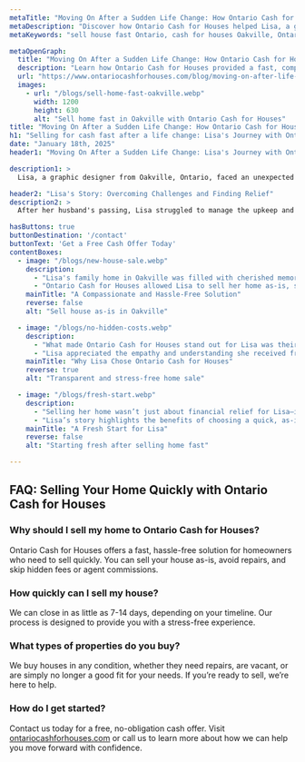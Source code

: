 ```yaml
---
metaTitle: "Moving On After a Sudden Life Change: How Ontario Cash for Houses Helped Lisa Rebuild | Ontario Cash for Houses"
metaDescription: "Discover how Ontario Cash for Houses helped Lisa, a graphic designer from Oakville, Ontario, sell her home quickly and stress-free after a major life change."
metaKeywords: "sell house fast Ontario, cash for houses Oakville, Ontario real estate solutions, sell home as-is, fast home sale Ontario, Ontario Cash for Houses"

metaOpenGraph:
  title: "Moving On After a Sudden Life Change: How Ontario Cash for Houses Helped Lisa Rebuild"
  description: "Learn how Ontario Cash for Houses provided a fast, compassionate solution for Lisa in Oakville, helping her sell her home and start fresh."
  url: "https://www.ontariocashforhouses.com/blog/moving-on-after-life-change"
  images:
    - url: "/blogs/sell-home-fast-oakville.webp"
      width: 1200
      height: 630
      alt: "Sell home fast in Oakville with Ontario Cash for Houses"
title: "Moving On After a Sudden Life Change: How Ontario Cash for Houses Helped Lisa Rebuild"
h1: "Selling for cash fast after a life change: Lisa's Journey with Ontario Cash for Houses"
date: "January 18th, 2025"
header1: "Moving On After a Sudden Life Change: Lisa's Journey with Ontario Cash for Houses"

description1: >
  Lisa, a graphic designer from Oakville, Ontario, faced an unexpected life change that left her needing to sell her family home quickly and stress-free. Discover how Ontario Cash for Houses helped Lisa rebuild her life with a compassionate and efficient home-selling process.

header2: "Lisa's Story: Overcoming Challenges and Finding Relief"
description2: >
  After her husband's passing, Lisa struggled to manage the upkeep and financial strain of her large family home. She wanted to downsize but was overwhelmed by the thought of selling traditionally. Ontario Cash for Houses provided the perfect solution.

hasButtons: true
buttonDestination: '/contact'
buttonText: 'Get a Free Cash Offer Today'
contentBoxes:
  - image: "/blogs/new-house-sale.webp"
    description: 
      - "Lisa's family home in Oakville was filled with cherished memories, but the upkeep and financial strain became too much to handle. Repairs, cleaning, and staging were out of the question for Lisa, who needed a quick and simple solution to move forward."
      - "Ontario Cash for Houses allowed Lisa to sell her home as-is, saving her time, money, and stress. With a fair cash offer and no hidden fees, she finalized the sale within two weeks and used the funds to purchase a cozy townhouse closer to her family."
    mainTitle: "A Compassionate and Hassle-Free Solution"
    reverse: false
    alt: "Sell house as-is in Oakville"

  - image: "/blogs/no-hidden-costs.webp"
    description: 
      - "What made Ontario Cash for Houses stand out for Lisa was their transparent process. The cash offer included no hidden fees or agent commissions, allowing Lisa to keep more of her money and move on with confidence."
      - "Lisa appreciated the empathy and understanding she received from the team. They worked around her timeline and ensured the process was smooth and stress-free from start to finish."
    mainTitle: "Why Lisa Chose Ontario Cash for Houses"
    reverse: true
    alt: "Transparent and stress-free home sale"

  - image: "/blogs/fresh-start.webp"
    description: 
      - "Selling her home wasn’t just about financial relief for Lisa—it was about starting fresh. With Ontario Cash for Houses, she was able to leave the stress behind and focus on rebuilding her life in a new home closer to her loved ones."
      - "Lisa’s story highlights the benefits of choosing a quick, as-is home sale solution during challenging times."
    mainTitle: "A Fresh Start for Lisa"
    reverse: false
    alt: "Starting fresh after selling home fast"

---
```


## **FAQ: Selling Your Home Quickly with Ontario Cash for Houses**

### **Why should I sell my home to Ontario Cash for Houses?**
Ontario Cash for Houses offers a fast, hassle-free solution for homeowners who need to sell quickly. You can sell your house as-is, avoid repairs, and skip hidden fees or agent commissions.

### **How quickly can I sell my house?**
We can close in as little as 7-14 days, depending on your timeline. Our process is designed to provide you with a stress-free experience.

### **What types of properties do you buy?**
We buy houses in any condition, whether they need repairs, are vacant, or are simply no longer a good fit for your needs. If you’re ready to sell, we’re here to help.

### **How do I get started?**
Contact us today for a free, no-obligation cash offer. Visit [ontariocashforhouses.com](https://www.ontariocashforhouses.com) or call us to learn more about how we can help you move forward with confidence.
